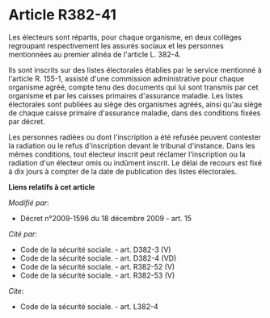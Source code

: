 # Article R382-41

Les électeurs sont répartis, pour chaque organisme, en deux collèges regroupant respectivement les assurés sociaux et les
personnes mentionnées au premier alinéa de l'article L. 382-4.

Ils sont inscrits sur des listes électorales établies par le service mentionné à l'article R. 155-1, assisté d'une commission
administrative pour chaque organisme agréé, compte tenu des documents qui lui sont transmis par cet organisme et par les
caisses primaires d'assurance maladie. Les listes électorales sont publiées au siège des organismes agréés, ainsi qu'au siège
de chaque caisse primaire d'assurance maladie, dans des conditions fixées par décret.

Les personnes radiées ou dont l'inscription a été refusée peuvent contester la radiation ou le refus d'inscription devant le
tribunal d'instance. Dans les mêmes conditions, tout électeur inscrit peut réclamer l'inscription ou la radiation d'un
électeur omis ou indûment inscrit. Le délai de recours est fixé à dix jours à compter de la date de publication des listes
électorales.

**Liens relatifs à cet article**

_Modifié par_:

  - Décret n°2009-1596 du 18 décembre 2009 - art. 15

_Cité par_:

  - Code de la sécurité sociale. - art. D382-3 (V)
  - Code de la sécurité sociale. - art. D382-4 (VD)
  - Code de la sécurité sociale. - art. R382-52 (V)
  - Code de la sécurité sociale. - art. R382-53 (V)

_Cite_:

  - Code de la sécurité sociale. - art. L382-4
